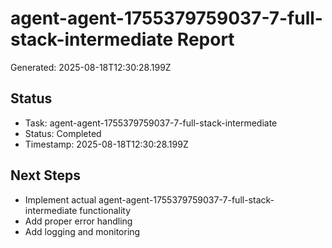 # agent-agent-1755379759037-7-full-stack-intermediate Report

Generated: 2025-08-18T12:30:28.199Z

## Status
- Task: agent-agent-1755379759037-7-full-stack-intermediate
- Status: Completed
- Timestamp: 2025-08-18T12:30:28.199Z

## Next Steps
- Implement actual agent-agent-1755379759037-7-full-stack-intermediate functionality
- Add proper error handling
- Add logging and monitoring
